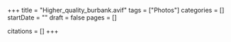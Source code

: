+++
title = "Higher_quality_burbank.avif"
tags = ["Photos"]
categories = []
startDate = ""
draft = false
pages = []

citations = []
+++

